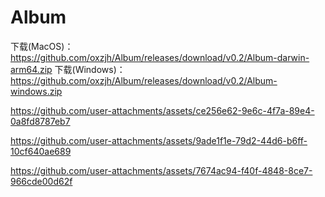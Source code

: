 # Album

下载(MacOS)：https://github.com/oxzjh/Album/releases/download/v0.2/Album-darwin-arm64.zip
下载(Windows)：https://github.com/oxzjh/Album/releases/download/v0.2/Album-windows.zip

https://github.com/user-attachments/assets/ce256e62-9e6c-4f7a-89e4-0a8fd8787eb7

https://github.com/user-attachments/assets/9ade1f1e-79d2-44d6-b6ff-10cf640ae689

https://github.com/user-attachments/assets/7674ac94-f40f-4848-8ce7-966cde00d62f

